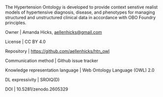 The Hypertension Ontology is developed to provide context senstive realist models of hypertensive diagnosis, disease, and phenotypes for managing structured and unstructured clinical data in accordance with OBO Foundry principles.


Owner | Amanda Hicks, aellenhicks@gmail.com

License | CC BY 4.0 

Repository | https://github.com/aellenhicks/htn_owl

Communication method | Github issue tracker

Knowledge representation language | Web Ontology Language (OWL) 2.0

DL expressivity | SROIQ(D)

DOI | 10.5281/zenodo.2605329

